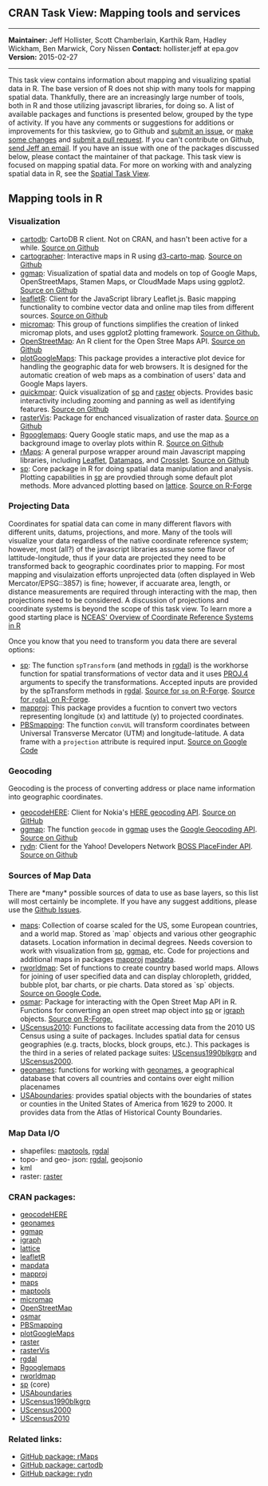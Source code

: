 CRAN Task View: Mapping tools and services
------------------------------------------

  ----------------- ------------------------------------------------------------------------------------------
  **Maintainer:**   Jeff Hollister, Scott Chamberlain, Karthik Ram, Hadley Wickham, Ben Marwick, Cory Nissen
  **Contact:**      hollister.jeff at epa.gov
  **Version:**      2015-02-27
  ----------------- ------------------------------------------------------------------------------------------

This task view contains information about mapping and visualizing
spatial data in R. The base version of R does not ship with many tools
for mapping spatial data. Thankfully, there are an increasingly large
number of tools, both in R and those utilizing javascript libraries, for
doing so. A list of available packages and functions is presented below,
grouped by the type of activity. If you have any comments or suggestions
for additions or improvements for this taskview, go to Github and
[submit an issue](https://github.com/ropensci/maptools/issues), or [make
some changes](https://github.com/ropensci/maptools/CONTRIBUTING.md) and
[submit a pull request](https://github.com/ropensci/maptools/pulls). If
you can't contribute on Github, [send Jeff an
email](mailto:hollister.jeff@epa.gov). If you have an issue with one of
the packages discussed below, please contact the maintainer of that
package. This task view is focused on mapping spatial data. For more on
working with and analyzing spatial data in R, see the [Spatial Task
View](Spatial%20Task%20View.html).

Mapping tools in R
------------------

### Visualization

-   [cartodb](https://github.com/Vizzuality/cartodb-r): CartoDB R
    client. Not on CRAN, and hasn't been active for a while. [Source on
    Github](https://github.com/Vizzuality/cartodb-r)
-   [cartographer](https://github.com/lmullen/cartographer): Interactive
    maps in R using
    [d3-carto-map](https://github.com/emeeks/d3-carto-map). [Source on
    Github](https://github.com/lmullen/cartographer)
-   [ggmap](http://cran.r-project.org/web/packages/ggmap/index.html):
    Visualization of spatial data and models on top of Google Maps,
    OpenStreetMaps, Stamen Maps, or CloudMade Maps using ggplot2.
    [Source on Github](https://github.com/dkahle/ggmap)
-   [leafletR](http://cran.r-project.org/web/packages/leafletR/index.html):
    Client for the JavaScript library Leaflet.js. Basic mapping
    functionality to combine vector data and online map tiles from
    different sources. [Source on
    Github](https://github.com/chgrl/leafletR)
-   [micromap](http://cran.r-project.org/web/packages/micromap/index.html):
    This group of functions simplifies the creation of linked micromap
    plots, and uses ggplot2 plotting framework. [Source on
    Github.](https://github.com/USEPA/R-micromap-package-development)
-   [OpenStreetMap](http://cran.r-project.org/web/packages/OpenStreetMap/index.html):
    An R client for the Open Stree Maps API. [Source on
    Github](https://github.com/)
-   [plotGoogleMaps](http://cran.r-project.org/web/packages/plotGoogleMaps/index.html):
    This package provides a interactive plot device for handling the
    geographic data for web browsers. It is designed for the automatic
    creation of web maps as a combination of users' data and Google Maps
    layers.
-   [quickmpar](https://github.com/jhollist/quickmapr): Quick
    visualization of
    [sp](http://cran.r-project.org/web/packages/sp/index.html) and
    [raster](http://cran.r-project.org/web/packages/raster/index.html)
    objects. Provides basic interactivity including zooming and panning
    as well as identifying features. [Source on
    Github](https://github.com/jhollist/quickmapr)
-   [rasterVis](http://cran.r-project.org/web/packages/rasterVis/index.html):
    Package for enchanced visualization of raster data. [Source on
    Github](https://github.com/oscarperpinan/rastervis/)
-   [Rgooglemaps](http://cran.r-project.org/web/packages/Rgooglemaps/index.html):
    Query Google static maps, and use the map as a background image to
    overlay plots within R. [Source on
    Github](https://github.com/markusloecher/RgoogleMaps)
-   [rMaps](https://github.com/ramnathv/rMaps): A general purpose
    wrapper around main Javascript mapping libraries, including
    [Leaflet](http://leafletjs.com/),
    [Datamaps](http://datamaps.github.io/), and
    [Crosslet](http://sztanko.github.io/crosslet/). [Source on
    Github](https://github.com/ramnathv/rMaps)
-   [sp](http://cran.r-project.org/web/packages/sp/index.html): Core
    package in R for doing spatial data manipulation and analysis.
    Plotting capabilities in
    [sp](http://cran.r-project.org/web/packages/sp/index.html) are
    provdied through some default plot methods. More advanced plotting
    based on
    [lattice](http://cran.r-project.org/web/packages/lattice/index.html).
    [Source on
    R-Forge](https://r-forge.r-project.org/projects/rspatial/)

### Projecting Data

Coordinates for spatial data can come in many different flavors with
different units, datums, projections, and more. Many of the tools will
visualize your data regardless of the native coordinate reference
system; however, most (all?) of the javascript libraries assume some
flavor of lattitude-longitude, thus if your data are projected they need
to be transformed back to geographic coordinates prior to mapping. For
most mapping and visulaization efforts unprojected data (often displayed
in Web Mercator/EPSG::3857) is fine; however, if accuarate area, length,
or distance measurements are required through interacting with the map,
then projections need to be considered. A discussion of projections and
coordinate systems is beyond the scope of this task view. To learn more
a good starting place is [NCEAS' Overview of Coordinate Reference
Systems in
R](https://www.nceas.ucsb.edu/\~frazier/RSpatialGuides/OverviewCoordinateReferenceSystems.pdf)

Once you know that you need to transform you data there are several
options:

-   [sp](http://cran.r-project.org/web/packages/sp/index.html): The
    function `spTransform` (and methods in
    [rgdal](http://cran.r-project.org/web/packages/rgdal/index.html)) is
    the workhorse function for spatial transformations of vector data
    and it uses [PROJ.4](http://trac.osgeo.org/proj/) arguments to
    specify the transformations. Accepted inputs are provided by the
    spTransform methods in
    [rgdal](http://cran.r-project.org/web/packages/rgdal/index.html).
    [Source for `sp` on
    R-Forge](https://r-forge.r-project.org/projects/rspatial/). [Source
    for `rgdal` on
    R-Forge](https://r-forge.r-project.org/projects/rgdal/).
-   [mapproj](http://cran.r-project.org/web/packages/mapproj/index.html):
    This package provides a fucntion to convert two vectors representing
    longitude (x) and lattitude (y) to projected coordinates.
-   [PBSmapping](http://cran.r-project.org/web/packages/PBSmapping/index.html):
    The function `convUL` will transform coordinates between Universal
    Transverse Mercator (UTM) and longitude-latitude. A data frame with
    a `projection` attribute is required input. [Source on Google
    Code](http://code.google.com/p/pbs-software/)

### Geocoding

Geocoding is the process of converting address or place name information
into geographic coordinates.

-   [geocodeHERE](http://cran.r-project.org/web/packages/geocodeHERE/index.html):
    Client for Nokia's [HERE geocoding
    API](https://developer.here.com/geocoder). [Source on
    GitHub](https://github.com/corynissen/geocodeHERE/)
-   [ggmap](http://cran.r-project.org/web/packages/ggmap/index.html):
    The function `geocode` in
    [ggmap](http://cran.r-project.org/web/packages/ggmap/index.html)
    uses the [Google Geocoding
    API](https://developers.google.com/maps/documentation/geocoding/?csw=1).
    [Source on Github](https://github.com/dkahle/ggmap)
-   [rydn](https://github.com/trestletech/rydn): Client for the Yahoo!
    Developers Network [BOSS PlaceFinder
    API](https://developer.yahoo.com/boss/). [Source on
    Github](https://github.com/trestletech/rydn)

### Sources of Map Data

There are \*many\* possible sources of data to use as base layers, so
this list will most certainly be incomplete. If you have any suggest
additions, please use the [Github
Issues](https://github.com/ropensci/maptools/issues).

-   [maps](http://cran.r-project.org/web/packages/maps/index.html):
    Collection of coarse scaled for the US, some European countries, and
    a world map. Stored as \`map\` objects and various other geographic
    datasets. Location information in decimal degrees. Needs coversion
    to work with visualization from
    [sp](http://cran.r-project.org/web/packages/sp/index.html),
    [ggmap](http://cran.r-project.org/web/packages/ggmap/index.html),
    etc. Code for projections and additional maps in packages
    [mapproj](http://cran.r-project.org/web/packages/mapproj/index.html)
    [mapdata](http://cran.r-project.org/web/packages/mapdata/index.html).
-   [rworldmap](http://cran.r-project.org/web/packages/rworldmap/index.html):
    Set of functions to create country based world maps. Allows for
    joining of user specified data and can display chloropleth, gridded,
    bubble plot, bar charts, or pie charts. Data stored as \`sp\`
    objects. [Source on Google
    Code.](https://code.google.com/p/rworld/downloads/list)
-   [osmar](http://cran.r-project.org/web/packages/osmar/index.html):
    Package for interacting with the Open Street Map API in R. Functions
    for converting an open street map object into
    [sp](http://cran.r-project.org/web/packages/sp/index.html) or
    [igraph](http://cran.r-project.org/web/packages/igraph/index.html)
    objects. [Source on
    R-Forge.](https://r-forge.r-project.org/projects/osmar/)
-   [UScensus2010](http://cran.r-project.org/web/packages/UScensus2010/index.html):
    Functions to facilitate accessing data from the 2010 US Census using
    a suite of packages. Includes spatial data for census geographies
    (e.g. tracts, blocks, block groups, etc.). This packages is the
    third in a series of related package suites:
    [UScensus1990blkgrp](http://cran.r-project.org/web/packages/UScensus1990blkgrp/index.html)
    and
    [UScensus2000](http://cran.r-project.org/web/packages/UScensus2000/index.html).
-   [geonames](http://cran.r-project.org/web/packages/geonames/index.html):
    functions for working with [geonames](http://www.geonames.org/), a
    geographical database that covers all countries and contains over
    eight million placenames
-   [USAboundaries](http://cran.r-project.org/web/packages/USAboundaries/index.html):
    provides spatial objects with the boundaries of states or counties
    in the United States of America from 1629 to 2000. It provides data
    from the Atlas of Historical County Boundaries.

### Map Data I/O

-   shapefiles:
    [maptools](http://cran.r-project.org/web/packages/maptools/index.html),
    [rgdal](http://cran.r-project.org/web/packages/rgdal/index.html)
-   topo- and geo- json:
    [rgdal](http://cran.r-project.org/web/packages/rgdal/index.html),
    geojsonio
-   kml
-   raster:
    [raster](http://cran.r-project.org/web/packages/raster/index.html)

### CRAN packages:

-   [geocodeHERE](http://cran.r-project.org/web/packages/geocodeHERE/index.html)
-   [geonames](http://cran.r-project.org/web/packages/geonames/index.html)
-   [ggmap](http://cran.r-project.org/web/packages/ggmap/index.html)
-   [igraph](http://cran.r-project.org/web/packages/igraph/index.html)
-   [lattice](http://cran.r-project.org/web/packages/lattice/index.html)
-   [leafletR](http://cran.r-project.org/web/packages/leafletR/index.html)
-   [mapdata](http://cran.r-project.org/web/packages/mapdata/index.html)
-   [mapproj](http://cran.r-project.org/web/packages/mapproj/index.html)
-   [maps](http://cran.r-project.org/web/packages/maps/index.html)
-   [maptools](http://cran.r-project.org/web/packages/maptools/index.html)
-   [micromap](http://cran.r-project.org/web/packages/micromap/index.html)
-   [OpenStreetMap](http://cran.r-project.org/web/packages/OpenStreetMap/index.html)
-   [osmar](http://cran.r-project.org/web/packages/osmar/index.html)
-   [PBSmapping](http://cran.r-project.org/web/packages/PBSmapping/index.html)
-   [plotGoogleMaps](http://cran.r-project.org/web/packages/plotGoogleMaps/index.html)
-   [raster](http://cran.r-project.org/web/packages/raster/index.html)
-   [rasterVis](http://cran.r-project.org/web/packages/rasterVis/index.html)
-   [rgdal](http://cran.r-project.org/web/packages/rgdal/index.html)
-   [Rgooglemaps](http://cran.r-project.org/web/packages/Rgooglemaps/index.html)
-   [rworldmap](http://cran.r-project.org/web/packages/rworldmap/index.html)
-   [sp](http://cran.r-project.org/web/packages/sp/index.html) (core)
-   [USAboundaries](http://cran.r-project.org/web/packages/USAboundaries/index.html)
-   [UScensus1990blkgrp](http://cran.r-project.org/web/packages/UScensus1990blkgrp/index.html)
-   [UScensus2000](http://cran.r-project.org/web/packages/UScensus2000/index.html)
-   [UScensus2010](http://cran.r-project.org/web/packages/UScensus2010/index.html)

### Related links:

-   [GitHub package: rMaps](https://github.com/ramnathv/rMaps)
-   [GitHub package: cartodb](https://github.com/Vizzuality/cartodb-r)
-   [GitHub package: rydn](https://github.com/trestletech/rydn)

